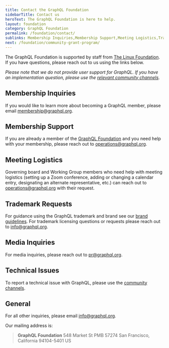 ```yaml
---
title: Contact the GraphQL Foundation
sidebarTitle: Contact us
heroText: The GraphQL Foundation is here to help.
layout: foundation
category: GraphQL Foundation
permalink: /foundation/contact/
sublinks: Membership Inquiries,Membership Support,Meeting Logistics,Trademark Requests,Media Inquries,Technical Issues,General
next: /foundation/community-grant-program/
---
```


The GraphQL Foundation is supported by staff from [The Linux Foundation](https://linuxfoundation.org). If you have questions, please reach out to us using the links below.

*Please note that we do not provide user support for GraphQL. If you have an implementation question,
please use the [relevant community channels](/community/).*

## Membership Inquiries

If you would like to learn more about becoming a GraphQL member, please email
[membership@graphql.org](mailto:membership@graphql.org).

## Membership Support

If you are already a member of the [GraphQL Foundation](/foundation/) and you need help with your membership, please reach out to [operations@graphql.org](mailto:operations@graphql.org).

## Meeting Logistics

Governing board and Working Group members who need help with meeting logistics (setting up a Zoom conference, adding or changing a calendar entry, designating an alternate representative, etc.) can reach out to [operations@graphql.org](mailto:operations@graphql.org) with their request.

## Trademark Requests

For guidance using the GraphQL trademark and brand see our [brand guidelines](/brand). For trademark licensing questions or requests please reach out to [info@graphql.org](mailto:info@graphql.org?subject=Trademark%20Request).

## Media Inquiries

For media inquiries, please reach out to [pr@graphql.org](mailto:pr@graphql.org).

## Technical Issues

To report a technical issue with GraphQL, please use the [community channels](/community/).

## General

For all other inquiries, please email [info@graphql.org](mailto:info@graphql.org).

Our mailing address is:

> **GraphQL Foundation**
> 548 Market St
> PMB 57274
> San Francisco, California
> 94104-5401 US

